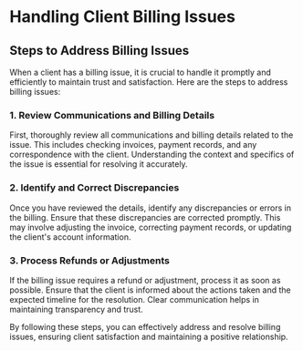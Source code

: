 # Handling Client Billing Issues

## Steps to Address Billing Issues

When a client has a billing issue, it is crucial to handle it promptly and efficiently to maintain trust and satisfaction. Here are the steps to address billing issues:

### 1. Review Communications and Billing Details

First, thoroughly review all communications and billing details related to the issue. This includes checking invoices, payment records, and any correspondence with the client. Understanding the context and specifics of the issue is essential for resolving it accurately.

### 2. Identify and Correct Discrepancies

Once you have reviewed the details, identify any discrepancies or errors in the billing. Ensure that these discrepancies are corrected promptly. This may involve adjusting the invoice, correcting payment records, or updating the client's account information.

### 3. Process Refunds or Adjustments

If the billing issue requires a refund or adjustment, process it as soon as possible. Ensure that the client is informed about the actions taken and the expected timeline for the resolution. Clear communication helps in maintaining transparency and trust.

By following these steps, you can effectively address and resolve billing issues, ensuring client satisfaction and maintaining a positive relationship.